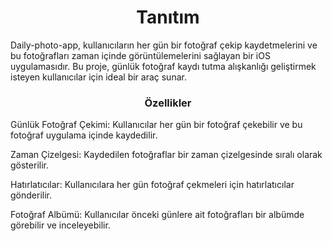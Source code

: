 <h1 align="center">Tanıtım</h1>
Daily-photo-app, kullanıcıların her gün bir fotoğraf çekip kaydetmelerini ve bu fotoğrafları zaman içinde görüntülemelerini sağlayan bir iOS uygulamasıdır. Bu proje, günlük fotoğraf kaydı tutma alışkanlığı geliştirmek isteyen kullanıcılar için ideal bir araç sunar.

<h3 align="center">Özellikler</h3>

Günlük Fotoğraf Çekimi: Kullanıcılar her gün bir fotoğraf çekebilir ve bu fotoğraf uygulama içinde kaydedilir.

Zaman Çizelgesi: Kaydedilen fotoğraflar bir zaman çizelgesinde sıralı olarak gösterilir.

Hatırlatıcılar: Kullanıcılara her gün fotoğraf çekmeleri için hatırlatıcılar gönderilir.

Fotoğraf Albümü: Kullanıcılar önceki günlere ait fotoğrafları bir albümde görebilir ve inceleyebilir.
